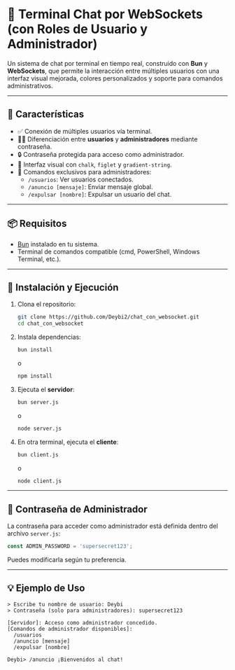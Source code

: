 # 💬 Terminal Chat por WebSockets (con Roles de Usuario y Administrador)

Un sistema de chat por terminal en tiempo real, construido con **Bun** y **WebSockets**, que permite la interacción entre múltiples usuarios con una interfaz visual mejorada, colores personalizados y soporte para comandos administrativos.

---

## 🚀 Características

- ✅ Conexión de múltiples usuarios vía terminal.
- 🧑‍💻 Diferenciación entre **usuarios** y **administradores** mediante contraseña.
- 🔒 Contraseña protegida para acceso como administrador.
- 🎨 Interfaz visual con `chalk`, `figlet` y `gradient-string`.
- 🧠 Comandos exclusivos para administradores:
  - `/usuarios`: Ver usuarios conectados.
  - `/anuncio [mensaje]`: Enviar mensaje global.
  - `/expulsar [nombre]`: Expulsar un usuario del chat.

---

## 📦 Requisitos

- [Bun](https://bun.sh/) instalado en tu sistema.
- Terminal de comandos compatible (cmd, PowerShell, Windows Terminal, etc.).

---

## 📁 Instalación y Ejecución

1. Clona el repositorio:
   ```bash
   git clone https://github.com/Deybi2/chat_con_websocket.git
   cd chat_con_websocket
   ```

2. Instala dependencias:
   ```bash
   bun install
   ```
   o
   ```bash
   npm install
   ```

3. Ejecuta el **servidor**:
   ```bash
   bun server.js
   ```
   o
   ```bash
   node server.js
   ```

4. En otra terminal, ejecuta el **cliente**:
   ```bash
   bun client.js
   ```
   o
   ```bash
   node client.js
   ```

---

## 🔐 Contraseña de Administrador

La contraseña para acceder como administrador está definida dentro del archivo `server.js`:
```js
const ADMIN_PASSWORD = 'supersecret123';
```
Puedes modificarla según tu preferencia.

---

## 💡 Ejemplo de Uso

```
> Escribe tu nombre de usuario: Deybi
> Contraseña (solo para administradores): supersecret123

[Servidor]: Acceso como administrador concedido.
[Comandos de administrador disponibles]:
  /usuarios
  /anuncio [mensaje]
  /expulsar [nombre]

Deybi> /anuncio ¡Bienvenidos al chat!
```